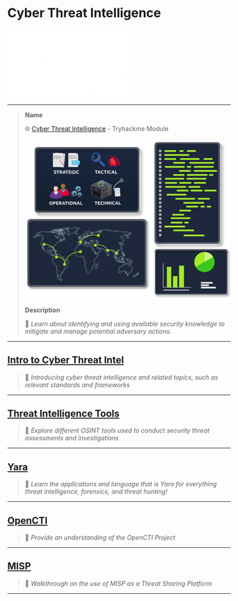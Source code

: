 # Cyber Threat Intelligence

![tryhackme.com - © TryHackMe](.gitbook/assets/tryhackme-logo-small.png)

---

> **Name**
>
> 🌐 [Cyber Threat Intelligence](https://tryhackme.com/module/cyber-threat-intelligence) - Tryhackme Module
>
> <img src=".gitbook/assets/cyber-threat-intelligence.png" alt="" data-size="original">
>
> **Description**
>
> 📝 _Learn about identifying and using available security knowledge to mitigate and manage potential adversary actions._

***

## [Intro to Cyber Threat Intel](https://tryhackme.com/jr/cyberthreatintel)

> 📝 _Introducing cyber threat intelligence and related topics, such as relevant standards and frameworks_

***

## [Threat Intelligence Tools](https://tryhackme.com/jr/threatinteltools)

> 📝 _Explore different OSINT tools used to conduct security threat assessments and investigations_

***

## [Yara](https://tryhackme.com/jr/yara)

> 📝 _Learn the applications and language that is Yara for everything threat intelligence, forensics, and threat hunting!_

***

## [OpenCTI](https://tryhackme.com/jr/opencti)

> 📝 _Provide an understanding of the OpenCTI Project_

***

## [MISP](https://tryhackme.com/jr/misp)

> 📝 _Walkthrough on the use of MISP as a Threat Sharing Platform_

***
